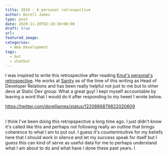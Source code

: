 ```yaml
---
title: 2019 - A personal retrospective
author: Dorell James
type: post
date: 2020-11-20T02:10:36+00:00
draft: true
url:
featured_image:
categories:
  - Web Development
tags:
  - bot
  - chatbot
---
```


I was inspired to write this retrospective after reading [Knut's personal's retrospective](https://www.knutmelvaer.no/blog/2020/01/2019-a-personal-retrospective/). He works at [Sanity](https://www.sanity.io/) as of the time of this writing as Head of Developer Relations and has been really helpful not just to me but to other devs at Static Dev group. What a great guy! I kept myself accountable by leaving a word that I would do it after responding to my tweet I wrote below.

https://twitter.com/dorelljames/status/1220866879822020609

<br />
I think I've been doing this retropspective a long time ago. I just didn't know it's called like this and perhaps not following really an outline that brings coherence to what I am to put out. I guess it's counterintuitive for my beliefs here that I should work in silence and let my success speak for itself but I guess this can kind of serve as useful data for me to perhaps understand what I am about to do and what have I done these past years. I
